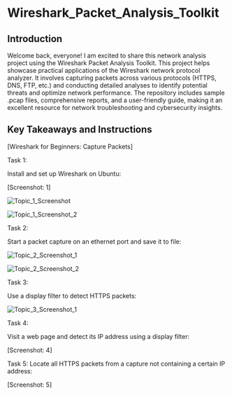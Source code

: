 # Wireshark_Packet_Analysis_Toolkit


Introduction
----------------------------------------------------
Welcome back, everyone! I am excited to share this network analysis project using the Wireshark Packet Analysis Toolkit. This project helps showcase practical applications of the Wireshark network protocol analyzer. It involves capturing packets across various protocols (HTTPS, DNS, FTP, etc.) and conducting detailed analyses to identify potential threats and optimize network performance. The repository includes sample .pcap files, comprehensive reports, and a user-friendly guide, making it an excellent resource for network troubleshooting and cybersecurity insights.


Key Takeaways and Instructions 
----------------------------------------------------
[Wireshark for Beginners: Capture Packets]


Task 1:

Install and set up Wireshark on Ubuntu:

[Screenshot: 1]

![Topic_1_Screenshot](https://github.com/user-attachments/assets/8007c15b-5b21-4f9e-850b-6e25e2126490)

![Topic_1_Screenshot_2](https://github.com/user-attachments/assets/b311fe13-65e3-4a27-8a9e-3b35aafdb40f)

Task 2:

Start a packet capture on an ethernet port and save it to file:


![Topic_2_Screenshot_1](https://github.com/user-attachments/assets/3ea952a2-3069-45c5-beeb-722b3a24d744)

![Topic_2_Screenshot_2](https://github.com/user-attachments/assets/80f788e0-373c-4f94-b834-d57f55e8e523)

Task 3:

Use a display filter to detect HTTPS packets:

![Topic_3_Screenshot_1](https://github.com/user-attachments/assets/9e71434e-6d99-4b4a-8de6-5c88f88de60d)


Task 4:

Visit a web page and detect its IP address using a display filter:


[Screenshot: 4]

Task 5:
Locate all HTTPS packets from a capture not containing a certain IP address:

[Screenshot: 5]



